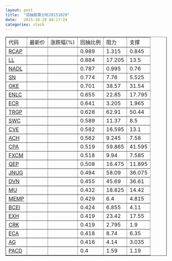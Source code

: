```yaml
---
layout: post
title:  "回抽股票分析20151029"
date:   2015-10-29 04:17:24
categories: stock
---
```

<script type="text/javascript">
var stockList = []
stockList.push('gb_rcap');
stockList.push('gb_ll');
stockList.push('gb_nadl');
stockList.push('gb_sn');
stockList.push('gb_oke');
stockList.push('gb_enlc');
stockList.push('gb_ecr');
stockList.push('gb_trgp');
stockList.push('gb_swc');
stockList.push('gb_cve');
stockList.push('gb_ach');
stockList.push('gb_cpa');
stockList.push('gb_fxcm');
stockList.push('gb_qep');
stockList.push('gb_jnug');
stockList.push('gb_dvn');
stockList.push('gb_mu');
stockList.push('gb_memp');
stockList.push('gb_bcei');
stockList.push('gb_exh');
stockList.push('gb_crk');
stockList.push('gb_eca');
stockList.push('gb_ag');
stockList.push('gb_pacd');
</script>
<table border="1">
 <tr>
 <td>代码</td>
 <td>最新价</td>
 <td>涨跌幅(%)</td>
 <td>回抽比例</td>
 <td>阻力</td>
 <td>支撑</td>
</tr>
  <tr id="rcap">
  <td><a href="http://stock.finance.sina.com.cn/usstock/quotes/RCAP.html" target="_blank">RCAP</a></td><td></td><td></td><td>0.989</td><td>1.315</td><td>0.845</td></tr>
  <tr id="ll">
  <td><a href="http://stock.finance.sina.com.cn/usstock/quotes/LL.html" target="_blank">LL</a></td><td></td><td></td><td>0.884</td><td>17.205</td><td>13.5</td></tr>
  <tr id="nadl">
  <td><a href="http://stock.finance.sina.com.cn/usstock/quotes/NADL.html" target="_blank">NADL</a></td><td></td><td></td><td>0.787</td><td>0.995</td><td>0.76</td></tr>
  <tr id="sn">
  <td><a href="http://stock.finance.sina.com.cn/usstock/quotes/SN.html" target="_blank">SN</a></td><td></td><td></td><td>0.774</td><td>7.76</td><td>5.525</td></tr>
  <tr id="oke">
  <td><a href="http://stock.finance.sina.com.cn/usstock/quotes/OKE.html" target="_blank">OKE</a></td><td></td><td></td><td>0.701</td><td>38.57</td><td>31.54</td></tr>
  <tr id="enlc">
  <td><a href="http://stock.finance.sina.com.cn/usstock/quotes/ENLC.html" target="_blank">ENLC</a></td><td></td><td></td><td>0.655</td><td>22.85</td><td>17.795</td></tr>
  <tr id="ecr">
  <td><a href="http://stock.finance.sina.com.cn/usstock/quotes/ECR.html" target="_blank">ECR</a></td><td></td><td></td><td>0.641</td><td>3.205</td><td>1.965</td></tr>
  <tr id="trgp">
  <td><a href="http://stock.finance.sina.com.cn/usstock/quotes/TRGP.html" target="_blank">TRGP</a></td><td></td><td></td><td>0.628</td><td>62.91</td><td>50.44</td></tr>
  <tr id="swc">
  <td><a href="http://stock.finance.sina.com.cn/usstock/quotes/SWC.html" target="_blank">SWC</a></td><td></td><td></td><td>0.589</td><td>11.37</td><td>8.5</td></tr>
  <tr id="cve">
  <td><a href="http://stock.finance.sina.com.cn/usstock/quotes/CVE.html" target="_blank">CVE</a></td><td></td><td></td><td>0.582</td><td>16.595</td><td>13.1</td></tr>
  <tr id="ach">
  <td><a href="http://stock.finance.sina.com.cn/usstock/quotes/ACH.html" target="_blank">ACH</a></td><td></td><td></td><td>0.562</td><td>9.245</td><td>7.58</td></tr>
  <tr id="cpa">
  <td><a href="http://stock.finance.sina.com.cn/usstock/quotes/CPA.html" target="_blank">CPA</a></td><td></td><td></td><td>0.519</td><td>59.865</td><td>41.595</td></tr>
  <tr id="fxcm">
  <td><a href="http://stock.finance.sina.com.cn/usstock/quotes/FXCM.html" target="_blank">FXCM</a></td><td></td><td></td><td>0.518</td><td>9.94</td><td>7.585</td></tr>
  <tr id="qep">
  <td><a href="http://stock.finance.sina.com.cn/usstock/quotes/QEP.html" target="_blank">QEP</a></td><td></td><td></td><td>0.508</td><td>16.475</td><td>11.895</td></tr>
  <tr id="jnug">
  <td><a href="http://stock.finance.sina.com.cn/usstock/quotes/JNUG.html" target="_blank">JNUG</a></td><td></td><td></td><td>0.494</td><td>58.09</td><td>36.075</td></tr>
  <tr id="dvn">
  <td><a href="http://stock.finance.sina.com.cn/usstock/quotes/DVN.html" target="_blank">DVN</a></td><td></td><td></td><td>0.455</td><td>45.69</td><td>36.61</td></tr>
  <tr id="mu">
  <td><a href="http://stock.finance.sina.com.cn/usstock/quotes/MU.html" target="_blank">MU</a></td><td></td><td></td><td>0.432</td><td>18.825</td><td>14.42</td></tr>
  <tr id="memp">
  <td><a href="http://stock.finance.sina.com.cn/usstock/quotes/MEMP.html" target="_blank">MEMP</a></td><td></td><td></td><td>0.429</td><td>6.4</td><td>4.815</td></tr>
  <tr id="bcei">
  <td><a href="http://stock.finance.sina.com.cn/usstock/quotes/BCEI.html" target="_blank">BCEI</a></td><td></td><td></td><td>0.424</td><td>6.855</td><td>4.11</td></tr>
  <tr id="exh">
  <td><a href="http://stock.finance.sina.com.cn/usstock/quotes/EXH.html" target="_blank">EXH</a></td><td></td><td></td><td>0.419</td><td>23.42</td><td>17.55</td></tr>
  <tr id="crk">
  <td><a href="http://stock.finance.sina.com.cn/usstock/quotes/CRK.html" target="_blank">CRK</a></td><td></td><td></td><td>0.419</td><td>2.795</td><td>1.9</td></tr>
  <tr id="eca">
  <td><a href="http://stock.finance.sina.com.cn/usstock/quotes/ECA.html" target="_blank">ECA</a></td><td></td><td></td><td>0.418</td><td>8.74</td><td>6.35</td></tr>
  <tr id="ag">
  <td><a href="http://stock.finance.sina.com.cn/usstock/quotes/AG.html" target="_blank">AG</a></td><td></td><td></td><td>0.416</td><td>4.14</td><td>3.035</td></tr>
  <tr id="pacd">
  <td><a href="http://stock.finance.sina.com.cn/usstock/quotes/PACD.html" target="_blank">PACD</a></td><td></td><td></td><td>0.4</td><td>1.59</td><td>1.19</td></tr>
</table>
